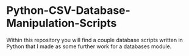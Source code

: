 # Python-CSV-Database-Manipulation-Scripts
Within this repository you will find a couple database scripts written in Python that I made as some further work for a databases module.
